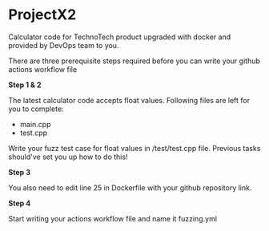 # ProjectX2

Calculator code for TechnoTech product upgraded with docker and provided by DevOps team to you.

There are three prerequisite steps required before you can write your github actions workflow file

**Step 1 & 2**

The latest calculator code accepts float values. Following files are left for you to complete:
- main.cpp
- test.cpp

Write your fuzz test case for float values in /test/test.cpp file. Previous tasks should've set you up how to do this!

**Step 3**

You also need to edit line 25 in Dockerfile with your github repository link. 

**Step 4**

Start writing your actions workflow file and name it fuzzing.yml 


